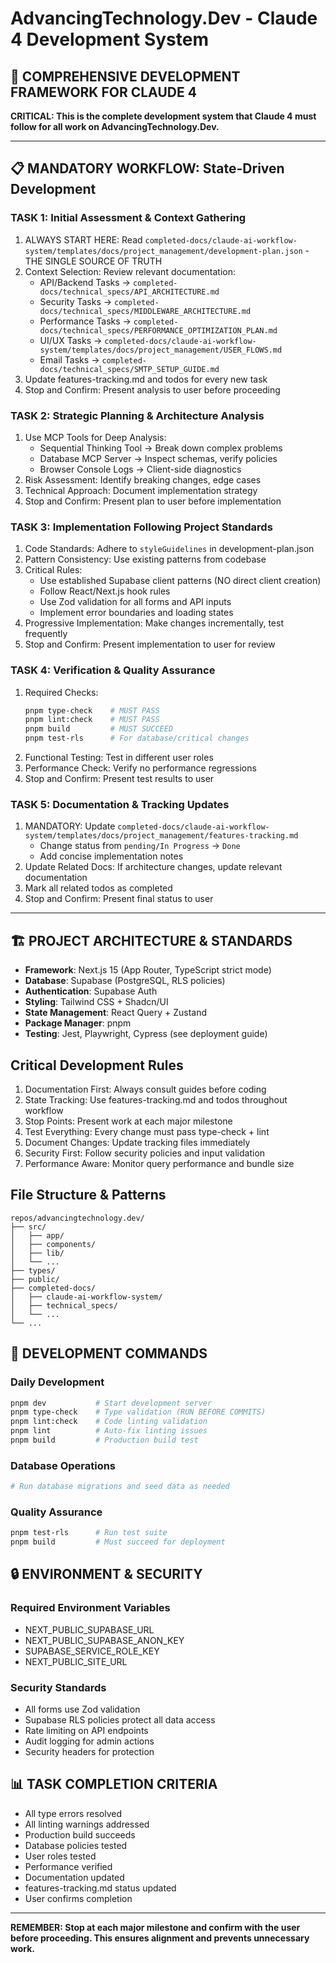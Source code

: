 # AdvancingTechnology.Dev - Claude 4 Development System

## 🎯 COMPREHENSIVE DEVELOPMENT FRAMEWORK FOR CLAUDE 4

**CRITICAL: This is the complete development system that Claude 4 must follow for all work on AdvancingTechnology.Dev.**

---

## 📋 MANDATORY WORKFLOW: State-Driven Development

### TASK 1: Initial Assessment & Context Gathering
1. ALWAYS START HERE: Read `completed-docs/claude-ai-workflow-system/templates/docs/project_management/development-plan.json` - THE SINGLE SOURCE OF TRUTH
2. Context Selection: Review relevant documentation:
   - API/Backend Tasks → `completed-docs/technical_specs/API_ARCHITECTURE.md`
   - Security Tasks → `completed-docs/technical_specs/MIDDLEWARE_ARCHITECTURE.md`
   - Performance Tasks → `completed-docs/technical_specs/PERFORMANCE_OPTIMIZATION_PLAN.md`
   - UI/UX Tasks → `completed-docs/claude-ai-workflow-system/templates/docs/project_management/USER_FLOWS.md`
   - Email Tasks → `completed-docs/technical_specs/SMTP_SETUP_GUIDE.md`
3. Update features-tracking.md and todos for every new task
4. Stop and Confirm: Present analysis to user before proceeding

### TASK 2: Strategic Planning & Architecture Analysis
1. Use MCP Tools for Deep Analysis:
   - Sequential Thinking Tool → Break down complex problems
   - Database MCP Server → Inspect schemas, verify policies
   - Browser Console Logs → Client-side diagnostics
2. Risk Assessment: Identify breaking changes, edge cases
3. Technical Approach: Document implementation strategy
4. Stop and Confirm: Present plan to user before implementation

### TASK 3: Implementation Following Project Standards
1. Code Standards: Adhere to `styleGuidelines` in development-plan.json
2. Pattern Consistency: Use existing patterns from codebase
3. Critical Rules:
   - Use established Supabase client patterns (NO direct client creation)
   - Follow React/Next.js hook rules
   - Use Zod validation for all forms and API inputs
   - Implement error boundaries and loading states
4. Progressive Implementation: Make changes incrementally, test frequently
5. Stop and Confirm: Present implementation to user for review

### TASK 4: Verification & Quality Assurance
1. Required Checks:
   ```bash
   pnpm type-check    # MUST PASS
   pnpm lint:check    # MUST PASS
   pnpm build         # MUST SUCCEED
   pnpm test-rls      # For database/critical changes
   ```
2. Functional Testing: Test in different user roles
3. Performance Check: Verify no performance regressions
4. Stop and Confirm: Present test results to user

### TASK 5: Documentation & Tracking Updates
1. MANDATORY: Update `completed-docs/claude-ai-workflow-system/templates/docs/project_management/features-tracking.md`
   - Change status from `pending/In Progress` → `Done`
   - Add concise implementation notes
2. Update Related Docs: If architecture changes, update relevant documentation
3. Mark all related todos as completed
4. Stop and Confirm: Present final status to user

---

## 🏗️ PROJECT ARCHITECTURE & STANDARDS

- **Framework**: Next.js 15 (App Router, TypeScript strict mode)
- **Database**: Supabase (PostgreSQL, RLS policies)
- **Authentication**: Supabase Auth
- **Styling**: Tailwind CSS + Shadcn/UI
- **State Management**: React Query + Zustand
- **Package Manager**: pnpm
- **Testing**: Jest, Playwright, Cypress (see deployment guide)

## Critical Development Rules
1. Documentation First: Always consult guides before coding
2. State Tracking: Use features-tracking.md and todos throughout workflow
3. Stop Points: Present work at each major milestone
4. Test Everything: Every change must pass type-check + lint
5. Document Changes: Update tracking files immediately
6. Security First: Follow security policies and input validation
7. Performance Aware: Monitor query performance and bundle size

## File Structure & Patterns
```
repos/advancingtechnology.dev/
├── src/
│   ├── app/
│   ├── components/
│   ├── lib/
│   └── ...
├── types/
├── public/
├── completed-docs/
│   ├── claude-ai-workflow-system/
│   ├── technical_specs/
│   └── ...
└── ...
```

## 🚀 DEVELOPMENT COMMANDS

### Daily Development
```bash
pnpm dev           # Start development server
pnpm type-check    # Type validation (RUN BEFORE COMMITS)
pnpm lint:check    # Code linting validation
pnpm lint          # Auto-fix linting issues
pnpm build         # Production build test
```

### Database Operations
```bash
# Run database migrations and seed data as needed
```

### Quality Assurance
```bash
pnpm test-rls      # Run test suite
pnpm build         # Must succeed for deployment
```

## 🔒 ENVIRONMENT & SECURITY

### Required Environment Variables
- NEXT_PUBLIC_SUPABASE_URL
- NEXT_PUBLIC_SUPABASE_ANON_KEY
- SUPABASE_SERVICE_ROLE_KEY
- NEXT_PUBLIC_SITE_URL

### Security Standards
- All forms use Zod validation
- Supabase RLS policies protect all data access
- Rate limiting on API endpoints
- Audit logging for admin actions
- Security headers for protection

## 📊 TASK COMPLETION CRITERIA

- All type errors resolved
- All linting warnings addressed
- Production build succeeds
- Database policies tested
- User roles tested
- Performance verified
- Documentation updated
- features-tracking.md status updated
- User confirms completion

---

**REMEMBER: Stop at each major milestone and confirm with the user before proceeding. This ensures alignment and prevents unnecessary work.** 